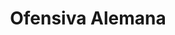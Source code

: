 ﻿---
title: "Ofensiva Alemana"
permalink: periodes_455.html
layout: periode
dataInici: 1943-07-05
dataFi: 1943-07-16
sidebar: periodes
pares:
  - id: 454
    title: "Batalla de Kursk"
    dataInici: "(1943-07-05)"
    dataFi: "(1943-08-23)"

fills:
jocsPrincipals:
  - title: "Kursk 1943: End of the Blitzkrieg"
    bggId: 25301

jocsEscenaris:
jocsEpoca:
jocsEpocaEscenaris:
---
